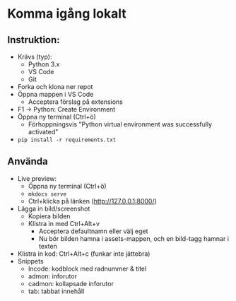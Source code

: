 # Komma igång lokalt


## Instruktion:
- Krävs (typ):
  - Python 3.x
  - VS Code
  - Git
- Forka och klona ner repot
- Öppna mappen i VS Code
  - Acceptera förslag på extensions
- F1 -> Python: Create Environment
- Öppna ny terminal (Ctrl+ö)
  - Förhoppningsvis "Python virtual environment was successfully activated"
- `pip install -r requirements.txt`

## Använda
- Live preview:
  - Öppna ny terminal (Ctrl+ö)
  - `mkdocs serve`
  - Ctrl+klicka på länken (http://127.0.0.1:8000/)
- Lägga in bild/screenshot
  - Kopiera bilden
  - Klistra in med Ctrl+Alt+v
    - Acceptera defaultnamn eller välj eget
    - Nu bör bilden hamna i assets-mappen, och en bild-tagg hamnar i texten
- Klistra in kod: Ctrl+Alt+c (funkar inte jättebra)
- Snippets
  - lncode: kodblock med radnummer & titel
  - admon: inforutor
  - cadmon: kollapsade inforutor
  - tab: tabbat innehåll